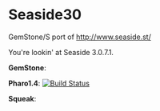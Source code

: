 Seaside30
=========

GemStone/S port of http://www.seaside.st/

You're lookin' at Seaside 3.0.7.1.

**GemStone**: 

**Pharo1.4**: [![Build Status](https://travis-ci.org/glassdb/Seaside30.png?branch=pharo1.4)](https://travis-ci.org/glassdb/Seaside30)

**Squeak**:
